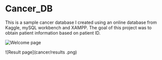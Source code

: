 # Cancer_DB
This is a sample cancer database I created using an online database from Kaggle, mySQL workbench  and XAMPP. The goal of this project was to obtain patient information based on patient ID. 



![Welcome page](https://https://github.com/Kabhatt/Cancer_DB/blob/git-remote-remove-Internet-history-601%5D/cancer/welcome%20page.png)







![Result page](cancer/results .png)
